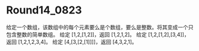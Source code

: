 # Round14_0823
给定一个数组，该数组中的每个元素要么是个数组，要么是整数。将其变成一个只包含整数的简单数组。 给定 [1,2,[1,2]]，返回 [1,2,1,2]。  给定 [1,2,[1,2],[3,4]]，返回 [1,2,1,2,3,4]。 给定 [4,[3,[2,[1]]]]，返回 [4,3,2,1]。
